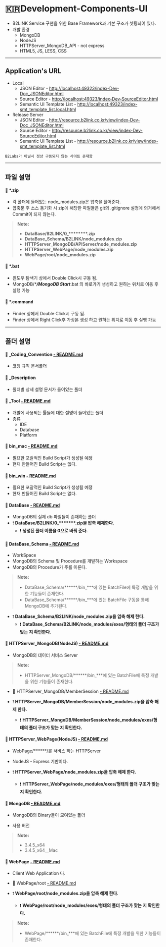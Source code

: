 :kr:**Development-Components-UI**
===================

* B2LINK Service 구현을 위한 Base Framework과 기본 구조가 셋팅되어 있다.
* 개발 환경
	* MongoDB
	* NodeJS
	* HTTPServer_MongoDB_API - not express
	* HTML5, JS, LESS, CSS
-------------
Application's URL
-------------
 - Local
 	- JSON Editor   - <http://localhost:49323/index-Dev-Doc_JSONEditor.html>
 	- Source Editor - <http://localhost:49323/index-Dev-SourceEditor.html>
 	- Semantic UI Template List - <http://localhost:49323/index-smt_template_list.local.html>
 - Release Server
    - JSON Editor   - <http://resource.b2link.co.kr/view/index-Dev-Doc_JSONEditor.html>
 	- Source Editor - <http://resource.b2link.co.kr/view/index-Dev-SourceEditor.html>
 	- Semantic UI Template List - <http://resource.b2link.co.kr/view/index-smt_template_list.html>
 ```
 B2Labs가 아닐시 정상 구동되지 않는 사이트 존재함
 ```
-------------
파일 설명
-------------

#### :file_folder: *.zip
 * 각 폴더에 들어있는 node_modules.zip은 압축을 풀어준다.
 * 압축푼 후 소스 동기화 시 zip에 해당한 파일들은 git의 .gitignore 설정에 의거해서 Commit이 되지 않는다.

> **Note:**
> - <strong>DataBase/B2LINK/0_********.zip</strong>
> - <strong>DataBase_Schema/B2LINK/node_modules.zip</strong>
> - <strong>HTTPServer_MongoDB/APIServer/node_modules.zip</strong>
> - <strong>HTTPServer_WebPage/node_modules.zip</strong>
> - <strong>WebPage/root/node_modules.zip</strong>


#### :file_folder: *.bat
 * 윈도우 탐색기 상에서 Double Click시 구동 됨.
 * MongoDB/****/MongoDB Start***.bat 의 바로가기 생성하고 원하는 위치로 이동 후 실행 가능

#### :file_folder: *.command
 * Finder 상에서 Double Click시 구동 됨.
 * Finder 상에서 Right Click후 가상본 생성 하고 원하는 위치로 이동 후  실행 가능


-------------
폴더 설명
-------------

#### :open_file_folder: _Coding_Convention [- README.md](https://github.com/B2Labs/Development-Components-UI/blob/master/_Coding_Convention/README.md)
 * 코딩 규칙 문서폴더


#### :open_file_folder: _Description
 * 폴더별 상세 설명 문서가 들어있는 폴더


#### :open_file_folder: _Tool [- README.md](https://github.com/B2Labs/Development-Components-UI/blob/master/_Tools/README.md)
 * 개발에 사용되는 툴들에 대한 설명이 들어있는 폴더
 * 종류
	* IDE
	* Database
	* Platform


#### :open_file_folder: bin_mac [- README.md](https://github.com/B2Labs/Development-Components-UI/blob/master/bin_mac/README.md)
 * 필요한 포괄적인 Build Script가 생성될 예정
 * 현재 만들어진 Build Script는 없다.

#### :open_file_folder: bin_win [- README.md](https://github.com/B2Labs/Development-Components-UI/blob/master/bin_win/README.md)
 * 필요한 포괄적인 Build Script가 생성될 예정
 * 현재 만들어진 Build Script는 없다.


#### :open_file_folder: DataBase [- README.md](https://github.com/B2Labs/Development-Components-UI/blob/master/DataBase/README.md)
 * MongoDB의 실제 db 파일들이 존재하는 폴더
 * :heavy_exclamation_mark: <strong>DataBase/B2LINK/0_*******.zip을 압축 해제한다.</strong>
	* :heavy_exclamation_mark: <strong>생성된 폴더 이름을 0으로 바꿔 준다.</strong>


#### :open_file_folder: DataBase_Schema [- README.md](https://github.com/B2Labs/Development-Components-UI/blob/master/DataBase_Schema/README.md)
 * WorkSpace
 * MongoDB의 Schema 및 Procedure를 개발하는 Workspace
 * MongoDB의 Procedure가 주를 이룬다.

> **Note:**
> - DataBase_Schema/******/bin_***에 있는 BatchFile에 특정 개발을 위한 기능들이 존재한다.
> - DataBase_Schema/******/bin_***에 있는 BatchFile 구동을 통해 MongoDB에 추가된다.

 * :heavy_exclamation_mark: <strong>DataBase_Schema/B2LINK/node_modules.zip을 압축 해제 한다.</strong>
	* :heavy_exclamation_mark: <strong>DataBase_Schema/B2LINK/node_modules/exes/형태의 폴더 구조가 맞는 지 확인한다.</strong>


#### :open_file_folder: HTTPServer_MongoDB(NodeJS) [- README.md](https://github.com/B2Labs/Development-Components-UI/blob/master/HTTPServer_MongoDB/README.md)
 * MongoDB의 데이터 서비스 Server

> **Note:**
> - HTTPServer_MongoDB/******/bin_***에 있는 BatchFile에 특정 개발을 위한 기능들이 존재한다.

 * :open_file_folder: HTTPServer_MongoDB/MemberSession [- README.md](https://github.com/B2Labs/Development-Components-UI/blob/master/HTTPServer_MongoDB/MemberSession/README.md)

 * :heavy_exclamation_mark: <strong>HTTPServer_MongoDB/MemberSession/node_modules.zip을 압축 해제 한다.</strong>
	* :heavy_exclamation_mark: <strong>HTTPServer_MongoDB/MemberSession/node_modules/exes/형태의 폴더 구조가 맞는 지 확인한다.</strong>


#### :open_file_folder: HTTPServer_WebPage(NodeJS) [- README.md](https://github.com/B2Labs/Development-Components-UI/blob/master/HTTPServer_WebPage/README.md)
 * WebPage/******/를 서비스 하는 HTTPServer
 * NodeJS - Express 기반이다.

 * :heavy_exclamation_mark: <strong>HTTPServer_WebPage/node_modules.zip을 압축 해제 한다.</strong>
	* :heavy_exclamation_mark: <strong>HTTPServer_WebPage/node_modules/exes/형태의 폴더 구조가 맞는 지 확인한다.</strong>


#### :open_file_folder: MongoDB [- README.md](https://github.com/B2Labs/Development-Components-UI/blob/master/MongoDB/README.md)
 * MongoDB의 Binary들이 모여있는 폴더

 * 사용 버전

> **Note:**
> - 3.4.5_x64
> - 3.4.5_x64__Mac


#### :open_file_folder: WebPage [- README.md](https://github.com/B2Labs/Development-Components-UI/blob/master/WebPage/README.md)
 * Client Web Application 다.
 * :open_file_folder: WebPage/root [- README.md](https://github.com/B2Labs/Development-Components-UI/blob/master/WebPage/root/README.md)

 * :heavy_exclamation_mark: <strong>WebPage/root/node_modules.zip을 압축 해제 한다.</strong>
	* :heavy_exclamation_mark: <strong>WebPage/root/node_modules/exes/형태의 폴더 구조가 맞는 지 확인한다.</strong>

> **Note:**
> - WebPage/******/bin_***에 있는 BatchFile에 특정 개발을 위한 기능들이 존재한다.

